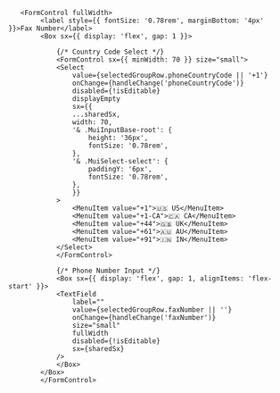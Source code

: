        <FormControl fullWidth>
            <label style={{ fontSize: '0.78rem', marginBottom: '4px' }}>Fax Number</label>
            <Box sx={{ display: 'flex', gap: 1 }}>
                
                {/* Country Code Select */}
                <FormControl sx={{ minWidth: 70 }} size="small">
                <Select
                    value={selectedGroupRow.phoneCountryCode || '+1'}
                    onChange={handleChange('phoneCountryCode')}
                    disabled={!isEditable}
                    displayEmpty
                    sx={{
                    ...sharedSx,
                    width: 70,
                    '& .MuiInputBase-root': {
                        height: '36px',
                        fontSize: '0.78rem',
                    },
                    '& .MuiSelect-select': {
                        paddingY: '6px',
                        fontSize: '0.78rem',
                    },
                    }}
                >
                    <MenuItem value="+1">🇺🇸 US</MenuItem>
                    <MenuItem value="+1-CA">🇨🇦 CA</MenuItem>
                    <MenuItem value="+44">🇬🇧 UK</MenuItem>
                    <MenuItem value="+61">🇦🇺 AU</MenuItem>
                    <MenuItem value="+91">🇮🇳 IN</MenuItem>
                </Select>
                </FormControl>

                {/* Phone Number Input */}
                <Box sx={{ display: 'flex', gap: 1, alignItems: 'flex-start' }}>
                <TextField
                    label=""
                    value={selectedGroupRow.faxNumber || ''}
                    onChange={handleChange('faxNumber')}
                    size="small"
                    fullWidth
                    disabled={!isEditable}
                    sx={sharedSx}
                />
                </Box>
            </Box>
            </FormControl>
